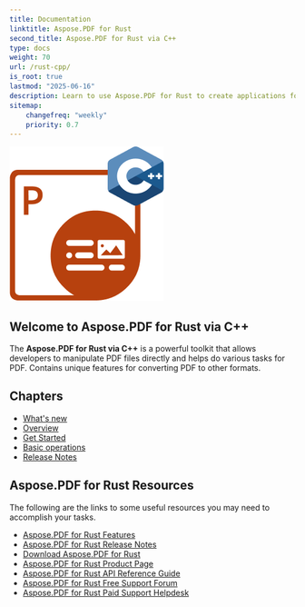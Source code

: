 ```yaml
---
title: Documentation
linktitle: Aspose.PDF for Rust
second_title: Aspose.PDF for Rust via C++
type: docs
weight: 70
url: /rust-cpp/
is_root: true
lastmod: "2025-06-16"
description: Learn to use Aspose.PDF for Rust to create applications for PDF documents processing in Rust environment.
sitemap:
    changefreq: "weekly"
    priority: 0.7
---
```


![Aspose.PDF for Rust logo image](aspose-pdf-for-rust-cpp.png)

## Welcome to Aspose.PDF for Rust via C++

The **Aspose.PDF for Rust via C++** is a powerful toolkit that allows developers to manipulate PDF files directly and helps do various tasks for PDF. Contains unique features for converting PDF to other formats.

## Chapters

- [What's new](/pdf/rust-cpp/whatsnew/)
- [Overview](/pdf/rust-cpp/overview/)
- [Get Started](/pdf/rust-cpp/get-started/)
- [Basic operations](/pdf/rust-cpp/basic-operations/)
- [Release Notes](https://releases.aspose.com/pdf/rustcpp/release-notes/)

## Aspose.PDF for Rust Resources

The following are the links to some useful resources you may need to accomplish your tasks.

- [Aspose.PDF for Rust Features](/pdf/rust-cpp/key-features/)
- [Aspose.PDF for Rust Release Notes](https://releases.aspose.com/pdf/rustcpp/release-notes/)
- [Download Aspose.PDF for Rust](https://releases.aspose.com/pdf/rustcpp/)
- [Aspose.PDF for Rust Product Page](https://products.aspose.com/pdf/rust-cpp/)
- [Aspose.PDF for Rust API Reference Guide](https://reference.aspose.com/pdf/rust-cpp/)
- [Aspose.PDF for Rust Free Support Forum](https://forum.aspose.com/c/pdf/10)
- [Aspose.PDF for Rust Paid Support Helpdesk](https://helpdesk.aspose.com/)
